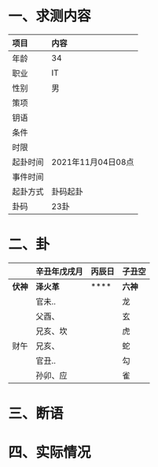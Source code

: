 # 一、求测内容
|项目|内容|
|:-|:-|
|年龄|34|
|职业|IT|
|性别|男|
|策项||
|钥语||
|条件||
|时限||
|起卦时间|2021年11月04日08点|
|事件时间||
|起卦方式|卦码起卦|
|卦码|23卦|

# 二、卦
||辛丑年戊戌月|丙辰日|子丑空|
|:-|:-|:-|:-|
|**伏神**|**泽火革**|****|**六神**|
||官未..||龙|
||父酉、||玄|
||兄亥、坎||虎|
|财午|兄亥、||蛇|
||官丑..||勾|
||孙卯、应||雀|


# 三、断语

# 四、实际情况